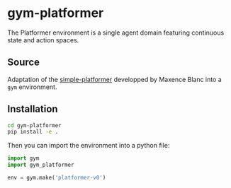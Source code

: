 # gym-platformer

The Platformer environment is a single agent domain featuring continuous state and action spaces.

## Source

Adaptation of the [simple-platformer](https://github.com/maxenceblanc/simple-platformer) developped by Maxence Blanc into a `gym` environment.

## Installation

```sh
cd gym-platformer
pip install -e .
```

Then you can import the environment into a python file:

```python
import gym
import gym_platformer

env = gym.make('platformer-v0')
```

